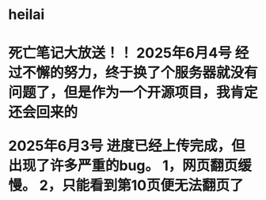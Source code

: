 # heilai
<h1>死亡笔记大放送！！
2025年6月4号
经过不懈的努力，终于换了个服务器就没有问题了，但是作为一个开源项目，我肯定还会回来的
 
2025年6月3号
进度已经上传完成，但出现了许多严重的bug。
1，网页翻页缓慢。
2，只能看到第10页便无法翻页了